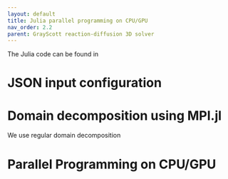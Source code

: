 ```yaml
---
layout: default
title: Julia parallel programming on CPU/GPU
nav_order: 2.2
parent: GrayScott reaction-diffusion 3D solver
---
```



The Julia code can be found in 

# JSON input configuration



# Domain decomposition using MPI.jl

We use regular domain decomposition 





# Parallel Programming on CPU/GPU

# 

# 

# 

